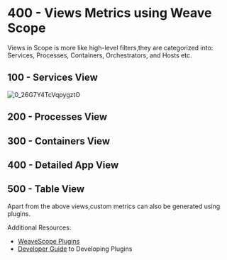 # 400 - Views Metrics using Weave Scope

Views in Scope is more like high-level filters,they are categorized into: Services, Processes, Containers, Orchestrators, and Hosts etc.

## 100 - Services View
![0_26G7Y4TcVqpygztO](https://user-images.githubusercontent.com/12828104/116696174-da3ac900-a9c1-11eb-812e-d95ae17d2491.png)

## 200 - Processes View

## 300 - Containers View

## 400 - Detailed App View

## 500 - Table View


Apart from the above views,custom metrics can also be generated using plugins.

Additional Resources:

- [WeaveScope Plugins](https://www.weave.works/docs/scope/latest/plugins/#official-plugins)
- [Developer Guide](https://www.weave.works/docs/scope/latest/plugins/#plugins-developing-guide) to Developing Plugins
